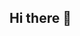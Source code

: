 ## Hi there 👋

<!--
**Gleb-boop/Gleb-boop** is a ✨ _special_ ✨ repository because its `README.md` (this file) appears on your GitHub profile.

Here are some ideas to get you started:

- 🔭 I am currently working on Python and JavaScript.
- 🌱 I am currently studying at university
- 📫 How to reach me? https://t.me/GlebMogiley - Telegram
- ⚡ Fun fact: I am human.
-->
